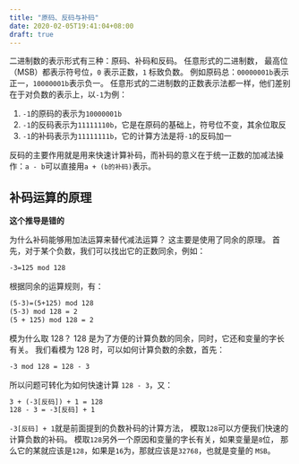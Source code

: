 ```yaml
---
title: "原码、反码与补码"
date: 2020-02-05T19:41:04+08:00
draft: true
---
```


二进制数的表示形式有三种：原码、补码和反码。
任意形式的二进制数，
最高位（MSB）都表示符号位，`0` 表示正数，`1` 标致负数。
例如原码总：`00000001b`表示正一，`10000001b`表示负一。
任意形式的二进制数的正数表示法都一样，他们差别在于对负数的表示上，以`-1`为例：

1. `-1`的原码的表示为`10000001b`
2. `-1`的反码表示为`11111110b`，它是在原码的基础上，符号位不变，其余位取反
3. `-1`的补码表示为`11111111b`，它的计算方法是将`-1`的反码加一

反码的主要作用就是用来快速计算补码，而补码的意义在于统一正数的加减法操作：`a - b`可以直接用`a + (b的补码)`表示。

## 补码运算的原理

**这个推导是错的**

为什么补码能够用加法运算来替代减法运算？
这主要是使用了同余的原理。
首先，对于某个负数，我们可以找出它的正数同余，例如：

```txt
-3=125 mod 128
```

根据同余的运算规则，有：

```txt
(5-3)=(5+125) mod 128
(5-3) mod 128 = 2
(5 + 125) mod 128 = 2
```

模为什么取 128？
128 是为了方便的计算负数的同余，同时，它还和变量的字长有关。
我们看模为 128 时，可以如何计算负数的余数，首先：

```txt
-3 mod 128 = 128 - 3
```

所以问题可转化为如何快速计算 `128 - 3`，又：

```txt
3 + (-3[反码]) + 1 = 128
128 - 3 = -3[反码] + 1
```

`-3[反码] + 1`就是前面提到的负数补码的计算方法，
模取`128`可以方便我们快速的计算负数的补码。
模取`128`另外一个原因和变量的字长有关，如果变量是`8`位，
那么它的某就应该是`128`，如果是`16`为，那就应该是`32768`，也就是变量的 `MSB`。
